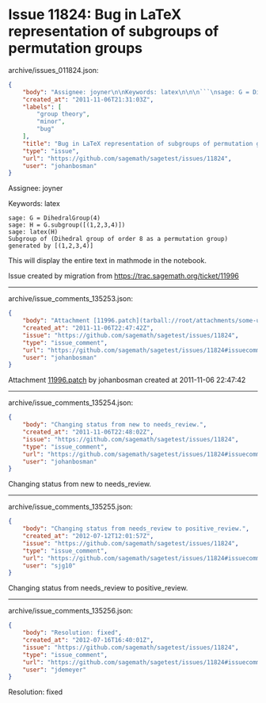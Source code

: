 # Issue 11824: Bug in LaTeX representation of subgroups of permutation groups

archive/issues_011824.json:
```json
{
    "body": "Assignee: joyner\n\nKeywords: latex\n\n\n```\nsage: G = DihedralGroup(4)\nsage: H = G.subgroup([(1,2,3,4)])\nsage: latex(H)\nSubgroup of (Dihedral group of order 8 as a permutation group) generated by [(1,2,3,4)]\n```\n\nThis will display the entire text in mathmode in the notebook.\n\nIssue created by migration from https://trac.sagemath.org/ticket/11996\n\n",
    "created_at": "2011-11-06T21:31:03Z",
    "labels": [
        "group theory",
        "minor",
        "bug"
    ],
    "title": "Bug in LaTeX representation of subgroups of permutation groups",
    "type": "issue",
    "url": "https://github.com/sagemath/sagetest/issues/11824",
    "user": "johanbosman"
}
```
Assignee: joyner

Keywords: latex


```
sage: G = DihedralGroup(4)
sage: H = G.subgroup([(1,2,3,4)])
sage: latex(H)
Subgroup of (Dihedral group of order 8 as a permutation group) generated by [(1,2,3,4)]
```

This will display the entire text in mathmode in the notebook.

Issue created by migration from https://trac.sagemath.org/ticket/11996





---

archive/issue_comments_135253.json:
```json
{
    "body": "Attachment [11996.patch](tarball://root/attachments/some-uuid/ticket11996/11996.patch) by johanbosman created at 2011-11-06 22:47:42",
    "created_at": "2011-11-06T22:47:42Z",
    "issue": "https://github.com/sagemath/sagetest/issues/11824",
    "type": "issue_comment",
    "url": "https://github.com/sagemath/sagetest/issues/11824#issuecomment-135253",
    "user": "johanbosman"
}
```

Attachment [11996.patch](tarball://root/attachments/some-uuid/ticket11996/11996.patch) by johanbosman created at 2011-11-06 22:47:42



---

archive/issue_comments_135254.json:
```json
{
    "body": "Changing status from new to needs_review.",
    "created_at": "2011-11-06T22:48:02Z",
    "issue": "https://github.com/sagemath/sagetest/issues/11824",
    "type": "issue_comment",
    "url": "https://github.com/sagemath/sagetest/issues/11824#issuecomment-135254",
    "user": "johanbosman"
}
```

Changing status from new to needs_review.



---

archive/issue_comments_135255.json:
```json
{
    "body": "Changing status from needs_review to positive_review.",
    "created_at": "2012-07-12T12:01:57Z",
    "issue": "https://github.com/sagemath/sagetest/issues/11824",
    "type": "issue_comment",
    "url": "https://github.com/sagemath/sagetest/issues/11824#issuecomment-135255",
    "user": "sjg10"
}
```

Changing status from needs_review to positive_review.



---

archive/issue_comments_135256.json:
```json
{
    "body": "Resolution: fixed",
    "created_at": "2012-07-16T16:40:01Z",
    "issue": "https://github.com/sagemath/sagetest/issues/11824",
    "type": "issue_comment",
    "url": "https://github.com/sagemath/sagetest/issues/11824#issuecomment-135256",
    "user": "jdemeyer"
}
```

Resolution: fixed

